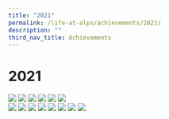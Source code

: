 ```yaml
---
title: "2021"
permalink: /life-at-alps/achievements/2021/
description: ""
third_nav_title: Achievements
---
```

# **2021**

![](/images/Slide1%20(9).jpg)
![](/images/Slide2%20(6).jpg) 
![](/images/Slide3%20(4).jpg)
![](/images/Slide4%20(2).jpg) 
![](/images/Slide5%20(1).jpg)
![](/images/Slide6%20(1).jpg)  
![](/images/Slide7.jpg)
![](/images/Slide8.jpg)
![](/images/Slide1%20(7).jpg)
![](/images/Slide2%20(4).jpg) 
![](/images/Slide3%20(3).jpg)
![](/images/Slide4%20(1).jpg)
![](/images/Slide1%20(8).jpg)
![](/images/Slide2%20(5).jpg)